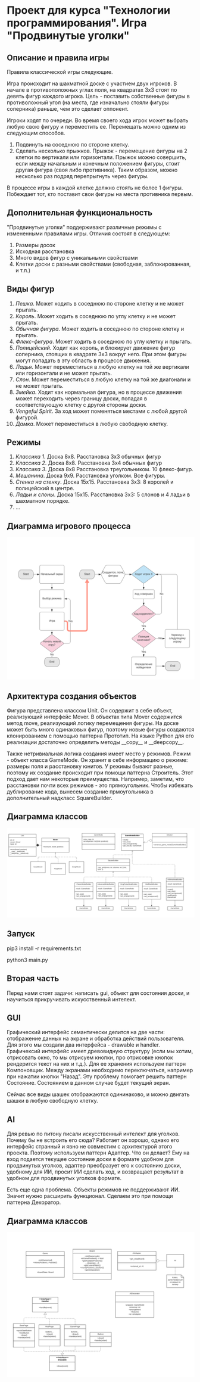**Проект для курса "Технологии программирования". Игра "Продвинутые уголки"**
==========

Описание и правила игры
----------

Правила классической игры следующие.

Игра происходит на шахматной доске с участием двух игроков. В начале в противоположных углах поля, на квадратах 3x3 стоят по девять фигур каждого игрока. Цель - поставить собственные фигуры в противоложный угол (на места, где изначально стояли фигуры соперника) раньше, чем это сделает оппонент. 

Игроки ходят по очереди. Во время своего хода игрок может выбрать любую свою фигуру и переместить ее.
Перемещать можно одним из следующим способов.

1. Подвинуть на соседнюю по стороне клетку.
2. Сделать несколько прыжков. Прыжок - перемещение фигуры на 2 клетки по вертикали или горизонтали. Прыжок можно совершить, если между начальным и конечным положением фигуры, стоит другая фигура (своя либо противника). Таким образом, можно несколько раз подряд перепрыгнуть через фигуры.

В процессе игры в каждой клетке должно стоять не более 1 фигуры. Побеждает тот, кто поставит свои фигуры на места противника первым.

Дополнительная функциональность
----------

"Продвинутые уголки" поддерживают различные режимы с измененными правилами игры. Отличия состоят в следующем:

1. Размеры досок
2. Исходная расстановка
3. Много видов фигур с уникальными свойствами
4. Клетки доски с разными свойствами (свободная, заблокированная, и т.п.)

Виды фигур
----------

1. _Пешка_. Может ходить в соседнюю по стороне клетку и не может прыгать. 
2. _Король_. Может ходить в соседнюю по углу клетку и не может прыгать.
3. _Обычная фигура_. Может ходить в соседнюю по стороне клетку и прыгать.
4. _Флекс-фигура_. Может ходить в соседнюю по углу клетку и прыгать.
5. _Полицейский_. Ходит как король, и блокирует движение фигур соперника, стоящих в квадрате 3x3 вокруг него. При этом фигуры могут попадать в эту область в процессе движения.
6. _Ладья_. Может переместиться в любую клетку на той же вертикали или горизонтали и не может прыгать.
7. _Слон_. Может переместиться в любую клетку на той же диагонали и не может прыгать.
8. _Змейка_. Ходит как нормальная фигура, но в процессе движения может переходить через границу доски, попадая в соответствующую клетку с другой стороны доски.
9. _Vengeful Spirit_. За ход может поменяться местами с любой другой фигурой.
10. _Дамка_. Может переместиться в любую свободную клетку.

Режимы
--------

1. _Классика 1_. Доска 8х8. Расстановка 3x3 обычных фигур
2. _Классика 2_. Доска 8х8. Расстановка 3x4 обычных фигур
3. _Классика 3_. Доска 8х8 Расстановка треугольником. 10 флекс-фигур.
4. _Мешанина_. Доска 9х9. Расстановка уголком. Все фигуры.
5. _Стенка на стенку_. Доска 15х15. Расстановка 3x3: 8 королей и полицейский в центре.
6. _Ладьи и слоны_. Доска 15x15. Расстановка 3x3: 5 cлонов и 4 ладьи в шахматном порядке.
7. ...


Диаграмма игрового процесса
--------

![Игровой процесс](images/Gameprocess.svg)

Архитектура создания объектов
--------

Фигура представлена классом Unit. Он содержит в себе объект, реализующий интерфейс Mover. В объектах типа Mover содержится метод move, реализующий логику перемещения фигуры. На доске может быть много одинаковых фигур, поэтому новые фигуры создаются клонированием с помощью паттерна Прототип. На языке Python для его реализации достаточно определить методы \_\_copy__ и \_\_deepcopy__.

Также нетривиальная логика создания имеет место у режимов. Режим - объект класса GameMode. Он хранит в себе информацию о режиме: размеры поля и расстановку юнитов. У режимы бывают разные, поэтому их создание происходит при помощи паттерна Строитель. Этот подход дает нам некоторые преимущества. Например, заметим, что расстановки почти всех режимов - это прямоугольник. Чтобы избежать дублирование кода, вынесем создание прмоугольника в дополнительный надкласс SquareBuilder. 

Диаграмма классов
--------

![Диаграмма классов](images/classDiagramPart1.svg)

Запуск
--------

pip3 install -r requirements.txt

python3 main.py

Вторая часть
-------

Перед нами стоят задачи: написать gui, объект для состояния доски, и научиться прикручивать 
искусственный интелект. 

GUI
-------

Графический интерфейс семантически делится на две части: отображение данных на экране и обработка действий
пользователя. Для этого мы создали два интерфейса - drawable и handler. Графичексий интерфейс имеет древовидную структуру (если мы хотим, отрисовать окно, то мы отрисуем кнопки, про отрисовке кнопок рендерится текст на них и т.д.). Для ее хранения используем паттерн Компоновщик. Между экранами необходимо переключаться, например при нажатии кнопки "Назад". Эту проблему помогает решить паттерн Состояние. Состоянием в данном случае будет текущий экран. 

Сейчас все виды шашек отображаются одининаково, и можно двигать шашки в любую свободную клетку.

AI
-------

Для ревью по питону писали искусственный интелект для уголков. Почему бы не встроить его сюда? 
Работает он хорошо, однако его интерфейс странный и явно не совместим с архитектурой этого проекта. 
Поэтому используем паттерн Адаптер. Что он делает? Ему на вход подается текущее состояние доски в формате удобном для продвинутых уголков, адаптер преобразует его к состоянию доски, удобному для ИИ, просит ИИ сделать ход, и возвращает результат в удобном для продвинутых уголков формате.

Есть еще одна проблема. Объекты режимов не поддерживают ИИ. Значит нужно расширить функционал. Сделаем это при помощи паттерна Декоратор. 

Диаграмма классов
--------

![Диаграмма классов](images/classDiagramPart2.svg)